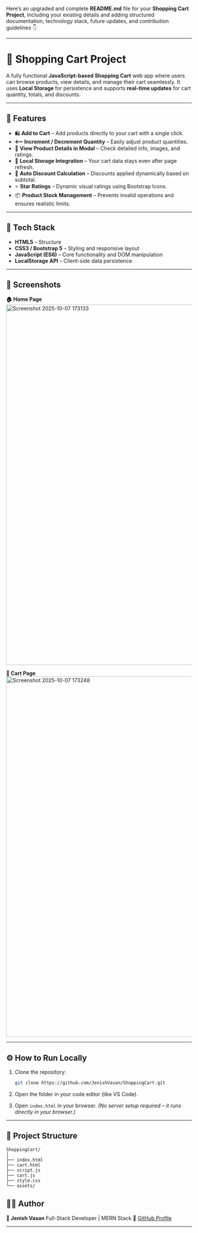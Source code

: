 Here’s an upgraded and complete **README.md** file for your **Shopping Cart Project**, including your existing details and adding structured documentation, technology stack, future updates, and contribution guidelines 👇

---

# 🛒 Shopping Cart Project

A fully functional **JavaScript-based Shopping Cart** web app where users can browse products, view details, and manage their cart seamlessly.
It uses **Local Storage** for persistence and supports **real-time updates** for cart quantity, totals, and discounts.

---

## 🚀 Features

* 🛍️ **Add to Cart** – Add products directly to your cart with a single click.
* ➕➖ **Increment / Decrement Quantity** – Easily adjust product quantities.
* 👀 **View Product Details in Modal** – Check detailed info, images, and ratings.
* 💾 **Local Storage Integration** – Your cart data stays even after page refresh.
* 💸 **Auto Discount Calculation** – Discounts applied dynamically based on subtotal.
* ⭐ **Star Ratings** – Dynamic visual ratings using Bootstrap Icons.
* 📦 **Product Stock Management** – Prevents invalid operations and ensures realistic limits.

---

## 🧠 Tech Stack

* **HTML5** – Structure
* **CSS3 / Bootstrap 5** – Styling and responsive layout
* **JavaScript (ES6)** – Core functionality and DOM manipulation
* **LocalStorage API** – Client-side data persistence

---

## 📸 Screenshots

**🏠 Home Page** <br> <img width="1895" height="977" alt="Screenshot 2025-10-07 173133" src="https://github.com/user-attachments/assets/b3328c17-6037-44a9-bbd5-e77b7dee4227" />

**🛒 Cart Page** <br> <img width="1900" height="977" alt="Screenshot 2025-10-07 173248" src="https://github.com/user-attachments/assets/23e201db-f73b-4294-a9b7-f4f7c9b2dc12" />

---

## ⚙️ How to Run Locally

1. Clone the repository:

   ```bash
   git clone https://github.com/JenishVasan/ShoppingCart.git
   ```

2. Open the folder in your code editor (like VS Code).

3. Open `index.html` in your browser.
   *(No server setup required – it runs directly in your browser.)*

---

## 📂 Project Structure

```
ShoppingCart/
│
├── index.html
├── cart.html
├── script.js
├── cart.js
├── style.css
└── assets/
```

## 🧑‍💻 Author

**👤 Jenish Vasan**
Full-Stack Developer | MERN Stack
📍 [GitHub Profile](https://github.com/JenishVasan)

---

